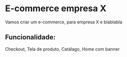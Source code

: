 # E-commerce empresa X

Vamos criar um e-commerce, para empresa X e blablabla

## Funcionalidade:

Checkout, Tela de produto, Catálago, Home com banner